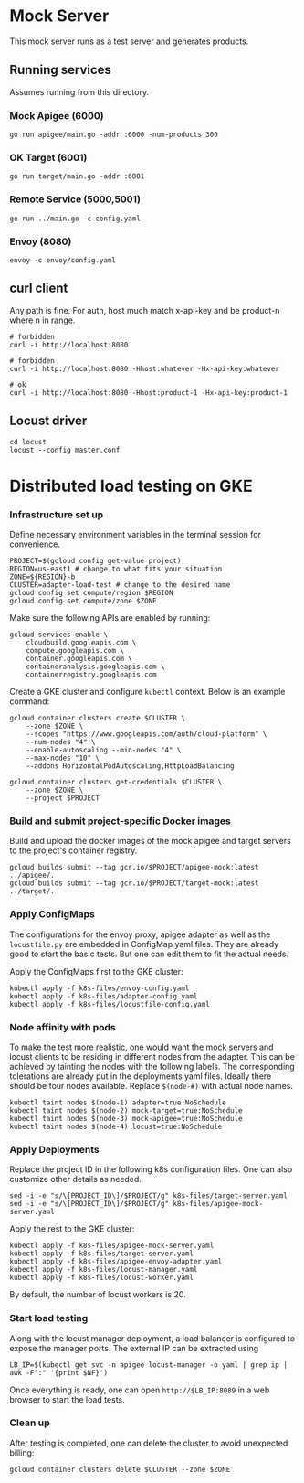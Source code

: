 # Mock Server

This mock server runs as a test server and generates products.

## Running services

Assumes running from this directory.

### Mock Apigee (6000)

    go run apigee/main.go -addr :6000 -num-products 300

### OK Target (6001)

    go run target/main.go -addr :6001

### Remote Service (5000,5001)

    go run ../main.go -c config.yaml

### Envoy (8080)

    envoy -c envoy/config.yaml

## curl client

Any path is fine.
For auth, host much match x-api-key and be product-n where n in range.

    # forbidden
    curl -i http://localhost:8080

    # forbidden
    curl -i http://localhost:8080 -Hhost:whatever -Hx-api-key:whatever

    # ok
    curl -i http://localhost:8080 -Hhost:product-1 -Hx-api-key:product-1

## Locust driver

    cd locust
    locust --config master.conf

# Distributed load testing on GKE

### Infrastructure set up

Define necessary environment variables in the terminal session for convenience.
```
PROJECT=$(gcloud config get-value project)
REGION=us-east1 # change to what fits your situation
ZONE=${REGION}-b
CLUSTER=adapter-load-test # change to the desired name
gcloud config set compute/region $REGION 
gcloud config set compute/zone $ZONE
```

Make sure the following APIs are enabled by running:
```
gcloud services enable \
    cloudbuild.googleapis.com \
    compute.googleapis.com \
    container.googleapis.com \
    containeranalysis.googleapis.com \
    containerregistry.googleapis.com 
```

Create a GKE cluster and configure `kubectl` context. Below is an example command:
```
gcloud container clusters create $CLUSTER \
    --zone $ZONE \
    --scopes "https://www.googleapis.com/auth/cloud-platform" \
    --num-nodes "4" \
    --enable-autoscaling --min-nodes "4" \
    --max-nodes "10" \
    --addons HorizontalPodAutoscaling,HttpLoadBalancing

gcloud container clusters get-credentials $CLUSTER \
    --zone $ZONE \
    --project $PROJECT
```

### Build and submit project-specific Docker images

Build and upload the docker images of the mock apigee and target servers to the project's container registry.
```
gcloud builds submit --tag gcr.io/$PROJECT/apigee-mock:latest ../apigee/.
gcloud builds submit --tag gcr.io/$PROJECT/target-mock:latest ../target/.
```

### Apply ConfigMaps

The configurations for the envoy proxy, apigee adapter as well as the `locustfile.py` are embedded in ConfigMap yaml files. They are already good to start the basic tests. But one can edit them to fit the actual needs.

Apply the ConfigMaps first to the GKE cluster:
```
kubectl apply -f k8s-files/envoy-config.yaml
kubectl apply -f k8s-files/adapter-config.yaml
kubectl apply -f k8s-files/locustfile-config.yaml
```

### Node affinity with pods

To make the test more realistic, one would want the mock servers and locust clients to be residing in different nodes from the adapter. This can be achieved by tainting the nodes with the following labels. The corresponding tolerations are already put in the deployments yaml files. Ideally there should be four nodes available. Replace `$(node-#)` with actual node names.
```
kubectl taint nodes $(node-1) adapter=true:NoSchedule
kubectl taint nodes $(node-2) mock-target=true:NoSchedule
kubectl taint nodes $(node-3) mock-apigee=true:NoSchedule
kubectl taint nodes $(node-4) locust=true:NoSchedule
```

### Apply Deployments

Replace the project ID in the following k8s configuration files. One can also customize other details as needed.
```
sed -i -e "s/\[PROJECT_ID\]/$PROJECT/g" k8s-files/target-server.yaml
sed -i -e "s/\[PROJECT_ID\]/$PROJECT/g" k8s-files/apigee-mock-server.yaml
```

Apply the rest to the GKE cluster:
```
kubectl apply -f k8s-files/apigee-mock-server.yaml
kubectl apply -f k8s-files/target-server.yaml
kubectl apply -f k8s-files/apigee-envoy-adapter.yaml
kubectl apply -f k8s-files/locust-manager.yaml
kubectl apply -f k8s-files/locust-worker.yaml
```

By default, the number of locust workers is 20.

### Start load testing

Along with the locust manager deployment, a load balancer is configured to expose the manager ports. The external IP can be extracted using
```
LB_IP=$(kubectl get svc -n apigee locust-manager -o yaml | grep ip | awk -F":" '{print $NF}')
```
Once everything is ready, one can open `http://$LB_IP:8089` in a web browser to start the load tests.

### Clean up

After testing is completed, one can delete the cluster to avoid unexpected billing:
```
gcloud container clusters delete $CLUSTER --zone $ZONE
```